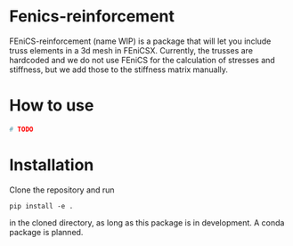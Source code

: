 # Fenics-reinforcement
FEniCS-reinforcement (name WIP) is a package that will let you include truss elements in a 3d mesh in FEniCSX. Currently, the trusses are hardcoded and we do not use FEniCS for the calculation of stresses and stiffness, but we add those to the stiffness matrix manually.

# How to use
```python
# TODO
```
# Installation
Clone the repository and run 
```shell
pip install -e .
```
in the cloned directory, as long as this package is in development. A conda package is planned.